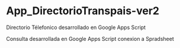 # App_DirectorioTranspais-ver2
Directorio Télefonico desarrollado en Google Apps Script

Consulta desarrollada en Google Apps Script conexion a Spradsheet
